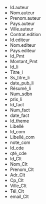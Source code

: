 - Id.auteur
- Nom.auteur
- Prenom.auteur
- Pays.auteur
- Ville.auteur
- Contrat.edition
- Id.editeur
- Nom.editeur
- Pays.editeur
- Id_Pmt
- Montant_Pmt
- Id_li
- Titre_l
- Ss_titre_li
- date_pub_li
- Résumé_li
- Num_sdbn
- prix_li
- Id_fact
- Num_fact
- date_fact
- Id_theme
- Libellé
- Id_com
- Libellé_com
- note_com
- Id_cde
- qté_cde
- Id_Clt
- Nom_Clt
- Prenom_Clt
- Adr_Clt
- Cp_Clt
- Ville_Clt
- Tél_Clt
- email_Clt